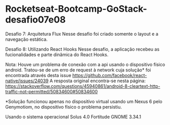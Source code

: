 # Rocketseat-Bootcamp-GoStack-desafio07e08

Desafio 7: Arquitetura Flux
  Nesse desafio foi criado somente o layout e a navegação estática.

Desafio 8: Utilizando React Hooks
  Nesse desafio, a aplicação recebeu as fucionalidades e parte dinâmica do React Hooks.
  
Nota: Houve um problema de conexão com a api usando o dispositivo físico android. 
      Tratou-se de um erro de request à network cuja solução* foi encontrada através desta issue https://github.com/facebook/react-native/issues/24039 
      A resposta original encontra-se nesta página: https://stackoverflow.com/questions/45940861/android-8-cleartext-http-traffic-not-permitted/50834600#50834600

*Solução funcionou apenas no dispositivo virtual usando um Nexus 6 pelo Genymotiom, no dispositivo físico o problema persistiu.

Usando o sistema operacional Solus 4.0 Fortitude
GNOME 3.34.1
